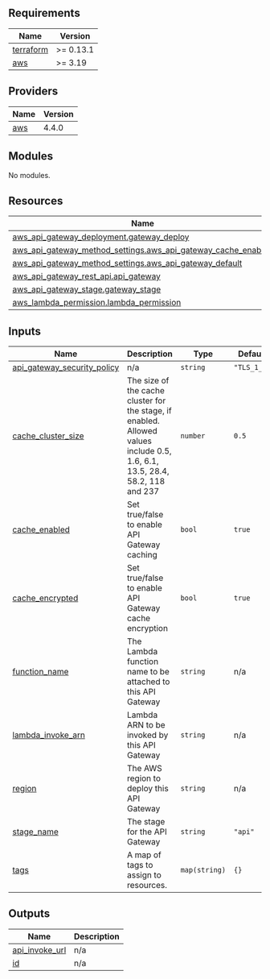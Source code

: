 <!-- BEGIN_TF_DOCS -->
## Requirements

| Name | Version |
|------|---------|
| <a name="requirement_terraform"></a> [terraform](#requirement\_terraform) | >= 0.13.1 |
| <a name="requirement_aws"></a> [aws](#requirement\_aws) | >= 3.19 |

## Providers

| Name | Version |
|------|---------|
| <a name="provider_aws"></a> [aws](#provider\_aws) | 4.4.0 |

## Modules

No modules.

## Resources

| Name | Type |
|------|------|
| [aws_api_gateway_deployment.gateway_deploy](https://registry.terraform.io/providers/hashicorp/aws/latest/docs/resources/api_gateway_deployment) | resource |
| [aws_api_gateway_method_settings.aws_api_gateway_cache_enabled](https://registry.terraform.io/providers/hashicorp/aws/latest/docs/resources/api_gateway_method_settings) | resource |
| [aws_api_gateway_method_settings.aws_api_gateway_default](https://registry.terraform.io/providers/hashicorp/aws/latest/docs/resources/api_gateway_method_settings) | resource |
| [aws_api_gateway_rest_api.api_gateway](https://registry.terraform.io/providers/hashicorp/aws/latest/docs/resources/api_gateway_rest_api) | resource |
| [aws_api_gateway_stage.gateway_stage](https://registry.terraform.io/providers/hashicorp/aws/latest/docs/resources/api_gateway_stage) | resource |
| [aws_lambda_permission.lambda_permission](https://registry.terraform.io/providers/hashicorp/aws/latest/docs/resources/lambda_permission) | resource |

## Inputs

| Name | Description | Type | Default | Required |
|------|-------------|------|---------|:--------:|
| <a name="input_api_gateway_security_policy"></a> [api\_gateway\_security\_policy](#input\_api\_gateway\_security\_policy) | n/a | `string` | `"TLS_1_2"` | no |
| <a name="input_cache_cluster_size"></a> [cache\_cluster\_size](#input\_cache\_cluster\_size) | The size of the cache cluster for the stage, if enabled. Allowed values include 0.5, 1.6, 6.1, 13.5, 28.4, 58.2, 118 and 237 | `number` | `0.5` | no |
| <a name="input_cache_enabled"></a> [cache\_enabled](#input\_cache\_enabled) | Set true/false to enable API Gateway caching | `bool` | `true` | no |
| <a name="input_cache_encrypted"></a> [cache\_encrypted](#input\_cache\_encrypted) | Set true/false to enable API Gateway cache encryption | `bool` | `true` | no |
| <a name="input_function_name"></a> [function\_name](#input\_function\_name) | The Lambda function name to be attached to this API Gateway | `string` | n/a | yes |
| <a name="input_lambda_invoke_arn"></a> [lambda\_invoke\_arn](#input\_lambda\_invoke\_arn) | Lambda ARN to be invoked by this API Gateway | `string` | n/a | yes |
| <a name="input_region"></a> [region](#input\_region) | The AWS region to deploy this API Gateway | `string` | n/a | yes |
| <a name="input_stage_name"></a> [stage\_name](#input\_stage\_name) | The stage for the API Gateway | `string` | `"api"` | no |
| <a name="input_tags"></a> [tags](#input\_tags) | A map of tags to assign to resources. | `map(string)` | `{}` | no |

## Outputs

| Name | Description |
|------|-------------|
| <a name="output_api_invoke_url"></a> [api\_invoke\_url](#output\_api\_invoke\_url) | n/a |
| <a name="output_id"></a> [id](#output\_id) | n/a |
<!-- END_TF_DOCS -->